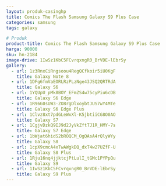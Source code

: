 ```yaml
---
layout: produk-casinghp
title: Comics The Flash Samsung Galaxy S9 Plus Case
categories: samsung
tags: galaxy

# Produk
product-title: Comics The Flash Samsung Galaxy S9 Plus Case
harga: 90000
sku: hn-2184
image-drive: 1IwSz1KbC5FCvrqxngR0_BrVDE-lEbrSy
gallery:
  - url: 1z3RnxCiRngsoou4RegQCfkoir5iU0KgF
    title: Galaxy Note 8
  - url: 1DFg6fmVaEORLRzPLzNge43JSQ2QRTRdA
    title: Galaxy S6
  - url: 1YQUpU_pMk8BOY_EFmZS4w75cyPiu6cDB
    title: Galaxy S6 Edge
  - url: 1R96G0sUW3-ZO8rgDlxoybtJUS7wY4MTe
    title: Galaxy S6 Edge Plus
  - url: 1Clvz8xt7pdGLeWxXl-K5jbtiiCG8O0AO
    title: Galaxy S7
  - url: 1CgjvDzkQ9IJ9d2JyVkZftTJ1R_HMY-7s
    title: Galaxy S7 Edge
  - url: 1bWjat6hidS2bROQCM_OgQAsA4rQlyWYy
    title: Galaxy S8
  - url: 1cpX9cmcA4xTwAWgkDQ_dxT4w27UZfF-U
    title: Galaxy S8 Plus
  - url: 1Rju16nq4jjktcjPtLulI_tGMc1PYPpQu
    title: Galaxy S9
  - url: 1IwSz1KbC5FCvrqxngR0_BrVDE-lEbrSy
    title: Galaxy S9 Plus
---
```

